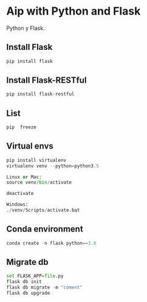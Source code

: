 # Aip with Python and Flask
Python y Flask.

## Install Flask
```py
pip install flask
```

## Install Flask-RESTful
```py
pip install flask-restful
```

## List
```py
pip  freeze
```

## Virtual envs
```py
pip install virtualenv
virtualenv venv --python=python3.5

Linux or Mac:
source venv/bin/activate

deactivate

Windows:
./venv/Scripts/activate.bat

```

## Conda environment
```py
conda create -n flask python==3.8
```

## Migrate db
```py
set FLASK_APP=file.py
flask db init
flask db migrate -m "coment"
flask db upgrade
```



